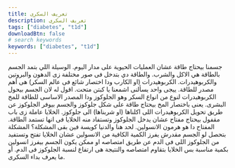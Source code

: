 ```yaml
---
title: تعريف السكرى
description: تعريف السكرى
tags: ["diabetes", "t1d"]
downloadBtn: false
# search keywords
keywords: ["diabetes", "t1d"]
---
```


جسمنا بيحتاج طاقة عشان العمليات الحيوية على مدار اليوم. الوسيلة اللي بتمد الجسم بالطاقة هي الاكل والشرب. والطاقة دي بتدخل فى صور مختلفة زى الدهون والبروتين والكربوهيدرات.
الكربوهيدرات (او الكارب ودا اختصار شائع فى عالم السكر) هى أهم مصدر للطاقة. ييجى واحد يسألنى اشمعنا يا كبتن متحت. اقول له لان الجسم بيحول الكربوهيدرات لنوع من انواع السكر وهو الجلوكوز ودا المصدر الاساسى للطاقة للمخ البشرى.
يعنى باختصار المخ بيحتاج طاقة على شكل جلوكوز والجسم بيوفر الجلوكوز عن طريق تحويل الكربوهيدرات اللى اكلناها (او شربناها) الى جلوكوز.
الخلايا عاملة زى باب مقفول بيحتاج مفتاح عشان يدخل الجلوكوز وتستفاد منه الخلايا فى انها تستمد الطاقة. المفتاح دا هو هرمون الانسولين.
لحد هنا والدنيا كويسة فين بقى المشكلة؟
المشكلة بتحصل لو الجسم مقدرش يفرز الكمية الكافية من الانسولين عشان الخلايا تفتح وتستفيد من الجلوكوز اللى فى الدم عن طريق امتصاصه او ممكن يكون الجسم بيفرز انسولين بكمية مناسبة بس الخلايا بتقاوم امتصاصه والنتيجة هى ارتفاع لنسبة الجلوكوز فى الدم. أو ما يعرف بداء السكرى.
